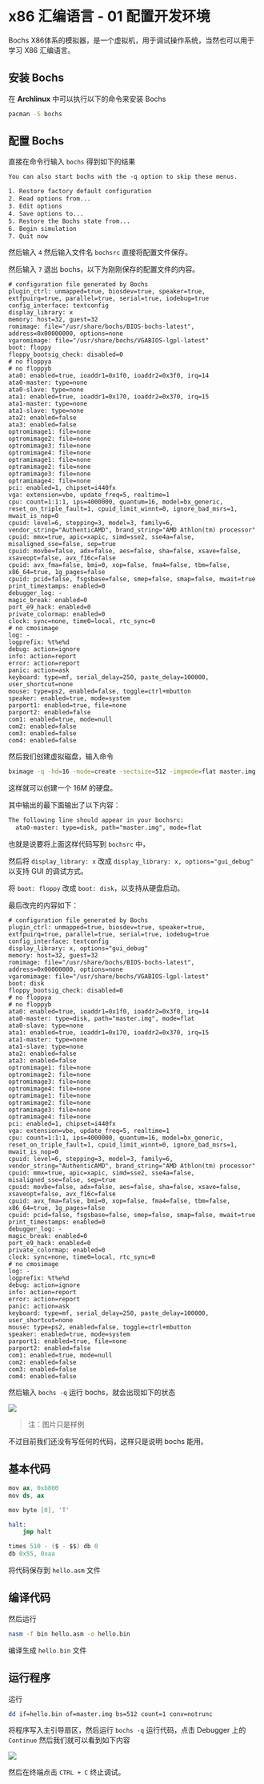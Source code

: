 # x86 汇编语言 - 01 配置开发环境

[annotation]: <id> (eedcc300-35f4-4174-9622-c336aa8d7881)
[annotation]: <status> (public)
[annotation]: <create_time> (2021-03-10 14:34:27)
[annotation]: <category> (计算机技术)
[annotation]: <tags> (汇编语言)
[annotation]: <comments> (false)
[annotation]: <topic> (x86 汇编语言)
[annotation]: <index> (1)
[annotation]: <url> (http://blog.ccyg.studio/article/eedcc300-35f4-4174-9622-c336aa8d7881)

Bochs X86体系的模拟器，是一个虚拟机，用于调试操作系统，当然也可以用于学习 X86 汇编语言。

## 安装 Bochs

在 **Archlinux** 中可以执行以下的命令来安装 Bochs

```sh
pacman -S bochs
```

## 配置 Bochs

直接在命令行输入 `bochs` 得到如下的结果

```txt
You can also start bochs with the -q option to skip these menus.

1. Restore factory default configuration
2. Read options from...
3. Edit options
4. Save options to...
5. Restore the Bochs state from...
6. Begin simulation
7. Quit now
```

然后输入 `4` 然后输入文件名 `bochsrc` 直接将配置文件保存。

然后输入 `7` 退出 bochs，以下为刚刚保存的配置文件的内容。

```bochsrc
# configuration file generated by Bochs
plugin_ctrl: unmapped=true, biosdev=true, speaker=true, extfpuirq=true, parallel=true, serial=true, iodebug=true
config_interface: textconfig
display_library: x
memory: host=32, guest=32
romimage: file="/usr/share/bochs/BIOS-bochs-latest", address=0x00000000, options=none
vgaromimage: file="/usr/share/bochs/VGABIOS-lgpl-latest"
boot: floppy
floppy_bootsig_check: disabled=0
# no floppya
# no floppyb
ata0: enabled=true, ioaddr1=0x1f0, ioaddr2=0x3f0, irq=14
ata0-master: type=none
ata0-slave: type=none
ata1: enabled=true, ioaddr1=0x170, ioaddr2=0x370, irq=15
ata1-master: type=none
ata1-slave: type=none
ata2: enabled=false
ata3: enabled=false
optromimage1: file=none
optromimage2: file=none
optromimage3: file=none
optromimage4: file=none
optramimage1: file=none
optramimage2: file=none
optramimage3: file=none
optramimage4: file=none
pci: enabled=1, chipset=i440fx
vga: extension=vbe, update_freq=5, realtime=1
cpu: count=1:1:1, ips=4000000, quantum=16, model=bx_generic, reset_on_triple_fault=1, cpuid_limit_winnt=0, ignore_bad_msrs=1, mwait_is_nop=0
cpuid: level=6, stepping=3, model=3, family=6, vendor_string="AuthenticAMD", brand_string="AMD Athlon(tm) processor"
cpuid: mmx=true, apic=xapic, simd=sse2, sse4a=false, misaligned_sse=false, sep=true
cpuid: movbe=false, adx=false, aes=false, sha=false, xsave=false, xsaveopt=false, avx_f16c=false
cpuid: avx_fma=false, bmi=0, xop=false, fma4=false, tbm=false, x86_64=true, 1g_pages=false
cpuid: pcid=false, fsgsbase=false, smep=false, smap=false, mwait=true
print_timestamps: enabled=0
debugger_log: -
magic_break: enabled=0
port_e9_hack: enabled=0
private_colormap: enabled=0
clock: sync=none, time0=local, rtc_sync=0
# no cmosimage
log: -
logprefix: %t%e%d
debug: action=ignore
info: action=report
error: action=report
panic: action=ask
keyboard: type=mf, serial_delay=250, paste_delay=100000, user_shortcut=none
mouse: type=ps2, enabled=false, toggle=ctrl+mbutton
speaker: enabled=true, mode=system
parport1: enabled=true, file=none
parport2: enabled=false
com1: enabled=true, mode=null
com2: enabled=false
com3: enabled=false
com4: enabled=false
```

然后我们创建虚拟磁盘，输入命令

```sh
bximage -q -hd=16 -mode=create -sectsize=512 -imgmode=flat master.img
```

这样就可以创建一个 $16M$ 的硬盘。

其中输出的最下面输出了以下内容：

```txt
The following line should appear in your bochsrc:
  ata0-master: type=disk, path="master.img", mode=flat
```

也就是说要将上面这样代码写到 `bochsrc` 中，

然后将 `display_library: x` 改成 `display_library: x, options="gui_debug"` 
以支持 GUI 的调试方式。

将 `boot: floppy` 改成 `boot: disk`，以支持从硬盘启动。

最后改完的内容如下：

```bashsrc
# configuration file generated by Bochs
plugin_ctrl: unmapped=true, biosdev=true, speaker=true, extfpuirq=true, parallel=true, serial=true, iodebug=true
config_interface: textconfig
display_library: x, options="gui_debug"
memory: host=32, guest=32
romimage: file="/usr/share/bochs/BIOS-bochs-latest", address=0x00000000, options=none
vgaromimage: file="/usr/share/bochs/VGABIOS-lgpl-latest"
boot: disk
floppy_bootsig_check: disabled=0
# no floppya
# no floppyb
ata0: enabled=true, ioaddr1=0x1f0, ioaddr2=0x3f0, irq=14
ata0-master: type=disk, path="master.img", mode=flat
ata0-slave: type=none
ata1: enabled=true, ioaddr1=0x170, ioaddr2=0x370, irq=15
ata1-master: type=none
ata1-slave: type=none
ata2: enabled=false
ata3: enabled=false
optromimage1: file=none
optromimage2: file=none
optromimage3: file=none
optromimage4: file=none
optramimage1: file=none
optramimage2: file=none
optramimage3: file=none
optramimage4: file=none
pci: enabled=1, chipset=i440fx
vga: extension=vbe, update_freq=5, realtime=1
cpu: count=1:1:1, ips=4000000, quantum=16, model=bx_generic, reset_on_triple_fault=1, cpuid_limit_winnt=0, ignore_bad_msrs=1, mwait_is_nop=0
cpuid: level=6, stepping=3, model=3, family=6, vendor_string="AuthenticAMD", brand_string="AMD Athlon(tm) processor"
cpuid: mmx=true, apic=xapic, simd=sse2, sse4a=false, misaligned_sse=false, sep=true
cpuid: movbe=false, adx=false, aes=false, sha=false, xsave=false, xsaveopt=false, avx_f16c=false
cpuid: avx_fma=false, bmi=0, xop=false, fma4=false, tbm=false, x86_64=true, 1g_pages=false
cpuid: pcid=false, fsgsbase=false, smep=false, smap=false, mwait=true
print_timestamps: enabled=0
debugger_log: -
magic_break: enabled=0
port_e9_hack: enabled=0
private_colormap: enabled=0
clock: sync=none, time0=local, rtc_sync=0
# no cmosimage
log: -
logprefix: %t%e%d
debug: action=ignore
info: action=report
error: action=report
panic: action=ask
keyboard: type=mf, serial_delay=250, paste_delay=100000, user_shortcut=none
mouse: type=ps2, enabled=false, toggle=ctrl+mbutton
speaker: enabled=true, mode=system
parport1: enabled=true, file=none
parport2: enabled=false
com1: enabled=true, mode=null
com2: enabled=false
com3: enabled=false
com4: enabled=false
```

然后输入 `bochs -q` 运行 bochs，就会出现如下的状态

![](./images/bochs-1.jpg)

> 注：图片只是样例

不过目前我们还没有写任何的代码，这样只是说明 bochs 能用。

## 基本代码

```s
mov ax, 0xb800
mov ds, ax

mov byte [0], 'T'

halt:
    jmp halt

times 510 - ($ - $$) db 0
db 0x55, 0xaa
```

将代码保存到 `hello.asm` 文件

## 编译代码

然后运行

```sh
nasm -f bin hello.asm -o hello.bin
```

编译生成 `hello.bin` 文件

## 运行程序

运行

```sh
dd if=hello.bin of=master.img bs=512 count=1 conv=notrunc
```

将程序写入主引导扇区，然后运行 `bochs -q` 运行代码，点击 Debugger 上的 `Continue` 然后我们就可以看到如下内容 

![](./images/bochs-2.jpg)

然后在终端点击 `CTRL + C` 终止调试。
